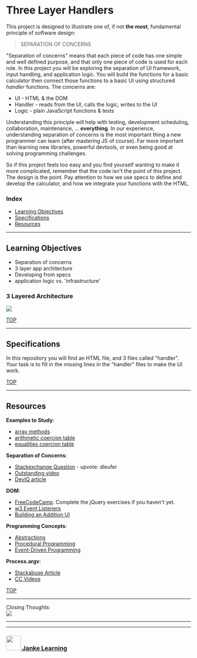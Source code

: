 # Three Layer Handlers

This project is designed to illustrate one of, if not __the most__, fundamental principle of software design:

> SEPARATION OF CONCERNS

"Separation of concerns" means that each piece of code has one simple and well defined purpose, and that only one piece of code is used for each role.  In this project you will be exploring the separation of UI framework, input handling, and application logic.  You will build the functions for a basic calculator then connect those functions to a basic UI using structured _handler_ functions.  The concerns are:
* UI - HTML & the DOM
* Handler - reads from the UI, calls the logic, writes to the UI
* Logic - plain JavaScript functions & tests

Understanding this principle will help with testing, development scheduling, collaboration, maintenance, ... __everything__. In our experience, understanding separation of concerns is the most important thing a new programmer can learn (after mastering JS of course).  Far more important than learning new libraries, powerful devtools, or even being good at solving programming challenges.  

So if this project feels too easy and you find yourself wanting to make it more complicated, remember that the code isn't the point of this project.  The design is the point.  Pay attention to how we use specs to define and develop the calculator, and how we integrate your functions with the HTML.


### Index
* [Learning Objectives](#learning-objectives)
* [Specifications](#specifications)
* [Resources](#resources)

---

## Learning Objectives

* Separation of concerns
* 3 layer app architecture
* Developing from specs
* application logic vs. 'infrastructure'

### 3 Layered Architecture

![](./three-layered-architecture.png)


[TOP](#index)

---

## Specifications

In this repository you will find an HTML file, and 3 files called "handler".  Your task is to fill in the missing lines in the "handler" files to make the UI work.


[TOP](#index)

---

## Resources

__Examples to Study__:
* [array methods](https://github.com/HackYourFutureBelgium/array-methods)
* [arithmetic coercion table](https://github.com/janke-learning/arithmetic-coercion/blob/master/tabling/handler.js)
* [equalities coercion table](https://github.com/janke-learning/equalities-coercion/blob/master/tabling/handler.js)

__Separation of Concerns__:  
* [Stackexchange Question](https://softwareengineering.stackexchange.com/questions/32581/how-do-you-explain-separation-of-concerns-to-others) - upvote: dleufer
* [Outstanding video](https://www.youtube.com/watch?v=WDNvqxZBI_U)
* [DevIQ article](http://deviq.com/separation-of-concerns/)

__DOM__:
* [FreeCodeCamp](https://www.freecodecamp.org/).  Complete the jQuery exercises if you haven't yet.
* [w3 Event Listeners](https://www.w3schools.com/js/js_htmldom_eventlistener.asp)
* [Building an Addition UI](https://www.youtube.com/watch?v=e57ReoUn6kM)



__Programming Concepts__:
* [Abstractions](https://github.com/elewa-academy/General-Resources/blob/master/programming-resources/abstractions.md)
* [Procedural Programming](https://github.com/elewa-academy/General-Resources/blob/master/programming-resources/programming-and-paradigms/01-procedural-programming.md)
* [Event-Driven Programming](https://github.com/elewa-academy/General-Resources/blob/master/programming-resources/programming-and-paradigms/04-event-driven-programming.md)

__Process.argv__:
* [Stackabuse Article](http://stackabuse.com/command-line-arguments-in-node-js/)
* [CC Videos](https://www.youtube.com/watch?v=PG0_eGxrCAk)





[TOP](#index)

---

Closing Thoughts:  
    ![](http://deviq.com/wp-content/uploads/2014/11/Separation-of-Concerns-Feb-2013.png)




___
___
### <a href="http://janke-learning.org" target="_blank"><img src="https://user-images.githubusercontent.com/18554853/50098409-22575780-021c-11e9-99e1-962787adaded.png" width="40" height="40"></img> Janke Learning</a>
